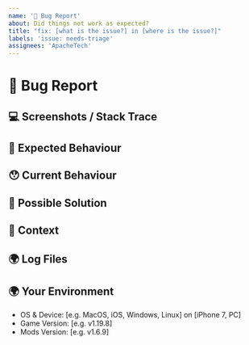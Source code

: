 ```yaml
---
name: '🐛 Bug Report'
about: Did things not work as expected?
title: "fix: [what is the issue?] in [where is the issue?]"
labels: 'issue: needs-triage'
assignees: 'ApacheTech'
---
```


<!---
Thanks for filing an issue 😄 ! Before you submit, please read the following:

Search open/closed issues before submitting. Someone may have reported the same issue before.
-->

# 🐛 Bug Report

<!--- Provide a general summary of the issue here -->

## 💻 Screenshots / Stack Trace

<!-- Please provide steps to reproduce the issue and/or screenshots of the issue, or stack trace results. -->

## 🤔 Expected Behaviour

<!--- Tell us what should happen -->

## 😯 Current Behaviour

<!--- Tell us what happens instead of the expected behaviour -->
<!--- If you are seeing an error, please include the full error message and stack trace -->
<!--- If applicable, provide screenshots -->

## 💁 Possible Solution

<!--- Not obligatory, but suggest a fix/reason for the bug -->
<!--- Please let us know if you'd be willing to contribute the fix; we'd be happy to work with you -->

## 🔦 Context

<!--- How has this issue affected you? What are you trying to accomplish? -->
<!--- Providing context helps us come up with a solution that is most useful in the real world -->

## 🌍 Log Files

<!--- Drag and drop your log files here. %VINTAGE_STORY_DATA%\Logs -->

<!--- client-crash.txt -->
<!--- client-debug.txt -->
<!--- client-main.txt -->

<!--- server-crash.txt -->
<!--- server-debug.txt -->
<!--- server-main.txt -->

## 🌍 Your Environment

<!--- Include as many relevant details as possible about the environment you experienced the bug in -->

* OS & Device: [e.g. MacOS, iOS, Windows, Linux] on [iPhone 7, PC]
* Game Version: [e.g. v1.19.8]
* Mods Version: [e.g. v1.6.9]
